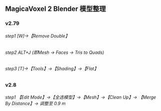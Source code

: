 ## MagicaVoxel 2 Blender 模型整理
### v2.79
###### step1 [W]->【Remove Double】
###### step2 ALT+J (即Mesh -> Faces -> Tris to Quads)
###### step3 [T]->【Tools】->【Shading】->【Flat】


### v2.8
###### step1 【Edit Mode】->【全选模型】->【Mesh】->【Clean Up】-> 【Merge By Distance】-> 调整至 0.9 m
